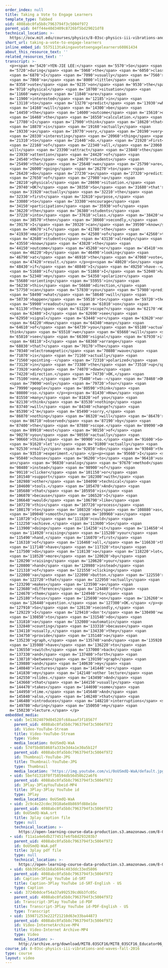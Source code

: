 ```yaml
---
order_index: null
title: Taking a Vote to Engage Learners
template_type: Tabbed
uid: 4088abc0fa5b8c7963794f3c5004f972
parent_uid: 04ff44e40d3409c8726bf5bd29021df8
technical_location: >-
  https://ocw.mit.edu/courses/physics/8-03sc-physics-iii-vibrations-and-waves-fall-2016/instructor-insights/taking-a-vote-to-engage-learners
short_url: taking-a-vote-to-engage-learners
inline_embed_id: 5575113takingavotetoengagelearners60861434
about_this_resource_text: ''
related_resources_text: ''
transcript: >-
  <p><span m='5420'>YEN-JIE LEE:</span> <span m='5570'>So</span> <span
  m='5720'>during</span> <span m='5960'>the</span> <span m='6050'>class,</span>
  <span m='6870'>I</span> <span m='7090'>usually</span> <span m='7560'>do</span>
  <span m='7860'>a</span> <span m='8000'>little</span> <span
  m='8350'>vote</span> <span m='9235'>on</span> <span m='9530'>the</span> <span
  m='9710'>physical</span> <span m='10700'>situation</span> <span
  m='11660'>we</span> <span m='11840'>are</span> <span
  m='11900'>interested</span> <span m='12185'>in</span> <span
  m='13110'>to</span> <span m='13270'>predict</span> <span m='13930'>what</span>
  <span m='14160'>will</span> <span m='14300'>be</span> <span
  m='14450'>the</span> <span m='14600'>outcome</span> <span m='15610'>of</span>
  <span m='16460'>the</span> <span m='16550'>calculation.</span> <span
  m='17780'>I</span> <span m='17900'>think</span> <span m='18620'>that</span>
  <span m='18870'>is</span> <span m='19160'>actually</span> <span
  m='19330'>a</span> <span m='19770'>very,</span> <span m='20190'>very</span>
  <span m='20330'>interesting</span> <span m='20960'>thing</span> <span
  m='21310'>to</span> <span m='21440'>do.</span> <span m='21920'>First</span>
  <span m='22160'>of</span> <span m='22340'>all,</span> <span m='23060'>that
  will</span> <span m='23390'>attract</span> <span m='23840'>the</span> <span
  m='23930'>attention</span> <span m='24420'>of</span> <span
  m='24540'>the</span> <span m='24670'>students</span> <span
  m='25490'>that</span> <span m='25640'>we</span> <span m='25790'>are</span>
  <span m='26000'>going</span> <span m='26270'>to</span> <span
  m='26420'>do</span> <span m='27230'>a</span> <span m='27320'>prediction</span>
  <span m='27650'>of</span> <span m='27980'>a</span> <span
  m='28210'>physical</span> <span m='28690'>situation.</span> <span
  m='29740'>OK?</span> <span m='30350'>So</span> <span m='31680'>that's</span>
  <span m='31920'>actually</span> <span m='32210'>the</span> <span
  m='32330'>first</span> <span m='32610'>purpose,</span> <span
  m='33080'>to</span> <span m='33380'>encourage</span> <span
  m='34150'>participation</span> <span m='35930'>of</span> <span
  m='36220'>the</span> <span m='36380'>students</span> <span
  m='37220'>into</span> <span m='37610'>class.</span> <span m='38420'>And</span>
  <span m='38570'>then</span> <span m='38660'>secondly,</span> <span
  m='39170'>I</span> <span m='39320'>can</span> <span m='39590'>know</span>
  <span m='40670'>if</span> <span m='41780'>the</span> <span
  m='41930'>majority</span> <span m='42500'>of</span> <span m='42560'>the</span>
  <span m='42680'>students</span> <span m='43130'>already</span> <span
  m='43550'>know</span> <span m='43820'>the</span> <span
  m='44150'>outcome</span> <span m='45260'>or</span> <span m='45410'>not</span>
  <span m='46220'>by</span> <span m='46490'>looking</span> <span
  m='46790'>at</span> <span m='46910'>the</span> <span m='47060'>vote</span>
  <span m='47420'>result.</span> </p><p><span m='48020'>So</span> <span
  m='48430'>if</span> <span m='48840'>I</span> <span m='49250'>have--</span>
  <span m='51680'>if</span> <span m='51860'>I</span> <span m='52040'>have</span>
  <span m='52340'>my</span> <span m='54350'>polarizer</span> <span
  m='55680'>orienting</span> <span m='55955'>in</span> <span
  m='56230'>this</span> <span m='56680'>direction,</span> <span
  m='57750'>can</span> <span m='57830'>you</span> <span m='57980'>predict</span>
  <span m='58490'>what</span> <span m='58640'>will</span> <span
  m='58730'>happen</span> <span m='59510'>to</span> <span m='59720'>the</span>
  <span m='59900'>readout</span> <span m='61010'>on</span> <span
  m='61130'>the</span> <span m='61220'>scope?</span> <span m='62170'>Will</span>
  <span m='62480'>I</span> <span m='62690'>see</span> <span
  m='62950'>signal</span> <span m='63440'>or</span> <span m='63620'>not?</span>
  <span m='64220'>How</span> <span m='64340'>many</span> <span
  m='64610'>of</span> <span m='64739'>you</span> <span m='65180'>actually
  think</span> <span m='65510'>we</span> <span m='65660'>will</span> <span
  m='65810'>see</span> <span m='66300'>signal</span> <span m='67930'>if</span>
  <span m='68110'>I</span> <span m='68360'>arrange</span> <span
  m='68830'>that?</span> <span m='70170'>The</span> <span
  m='70340'>electromagnetic</span> <span m='70880'>wave</span> <span
  m='71070'>is</span> <span m='71160'>actually</span> <span
  m='71560'>pointing--</span> <span m='72310'>polarized</span> <span
  m='73120'>in</span> <span m='73380'>the</span> <span m='73510'>up</span> <span
  m='73920'>and</span> <span m='74070'>down</span> <span
  m='74220'>direction.</span> <span m='74730'>OK,</span> <span
  m='75100'>one,</span> <span m='75480'>two--</span> <span m='78460'>OK,</span>
  <span m='79090'>only</span> <span m='79720'>four</span> <span
  m='79990'>people</span> <span m='80590'>think</span> <span
  m='80800'>so.</span> </p><p><span m='81430'>How</span> <span
  m='81550'>many</span> <span m='81820'>of you</span> <span
  m='82130'>think</span> <span m='83530'>nothing</span> <span
  m='83740'>will</span> <span m='84340'>change?</span> <span
  m='85390'>I'm</span> <span m='85490'>sorry,</span> <span
  m='86070'>nothing</span> <span m='86320'>will</span> <span m='86470'>be</span>
  <span m='86710'>observed</span> <span m='87190'>by</span> <span
  m='87400'>the</span> <span m='87880'>scope.</span> <span m='89090'>OK,</span>
  <span m='89910'>most</span> <span m='90150'>of</span> <span
  m='90270'>you</span> <span m='90550'>actually</span> <span
  m='90660'>think</span> <span m='90900'>so.</span> <span m='91600'>So</span>
  <span m='91620'>let's</span> <span m='91800'>actually</span> <span
  m='92530'>really</span> <span m='92850'>do</span> <span m='93040'>the</span>
  <span m='93510'>experiment.</span> </p><p><span m='95660'>I</span> <span
  m='95840'>choose</span> <span m='96200'>to</span> <span m='96410'>use
  an</span> <span m='96830'>analog</span> <span m='97670'>method</span> <span
  m='98480'>instead</span> <span m='98900'>of</span> <span
  m='99110'>clicker</span> <span m='101150'>or</span> <span
  m='101540'>support</span> <span m='102300'>with</span> <span
  m='102980'>other</span> <span m='104090'>technical</span> <span
  m='104600'>tools.</span> <span m='105470'>And</span> <span
  m='105680'>that</span> <span m='105950'>is</span> <span
  m='106070'>because</span> <span m='106520'>I</span> <span
  m='106640'>would</span> <span m='106790'>like</span> <span
  m='107270'>this</span> <span m='107720'>process</span> <span
  m='108170'>to</span> <span m='108320'>be</span> <span m='108880'>as</span>
  <span m='109040'>smooth</span> <span m='109960'>as</span> <span
  m='110720'>I</span> <span m='111830'>could</span> <span
  m='112250'>achieve.</span> <span m='113600'>So</span> <span
  m='113900'>doing</span> <span m='114250'>it</span> <span m='114650'>by</span>
  <span m='114920'>raising</span> <span m='115280'>your</span> <span
  m='115490'>hand,</span> <span m='116070'>first</span> <span
  m='116310'>of</span> <span m='116460'>all,</span> <span m='116630'>they</span>
  <span m='117140'>have</span> <span m='117320'>to</span> <span
  m='117500'>do</span> <span m='118130'>a</span> <span m='118220'>lot</span>
  <span m='118520'>more</span> <span m='120020'>by</span> <span
  m='120290'>raising</span> <span m='120620'>your</span> <span
  m='120800'>hand</span> <span m='120980'>instead</span> <span
  m='121310'>of</span> <span m='121550'>clicking</span> <span
  m='122000'>a</span> <span m='122090'>button.</span> <span m='122550'>So</span>
  <span m='122720'>that</span> <span m='122950'>actually</span> <span
  m='123290'>makes</span> <span m='123590'>a</span> <span
  m='123680'>difference</span> <span m='124480'>for</span> <span
  m='124670'>them</span> <span m='124940'>to</span> <span
  m='125180'>focus</span> <span m='125690'>on</span> <span m='126260'>my</span>
  <span m='126440'>question.</span> <span m='127300'>OK.</span> </p><p><span
  m='127910'>So</span> <span m='128130'>secondly,</span> <span
  m='129229'>I</span> <span m='129410'>don't</span> <span m='130490'>want</span>
  <span m='130850'>to</span> <span m='131540'>do</span> <span
  m='131810'>a</span> <span m='132080'>automatic</span> <span
  m='132840'>counting</span> <span m='133310'>because</span> <span
  m='134110'>usually,</span> <span m='134330'>they</span> <span
  m='134750'>provide</span> <span m='135140'>a</span> <span
  m='135230'>graph,</span> <span m='135740'>and</span> <span m='135920'>I</span>
  <span m='135980'>have</span> <span m='136220'>to</span> <span
  m='136550'>switch</span> <span m='137000'>back</span> <span
  m='137330'>and</span> <span m='137480'>forth</span> <span
  m='138710'>between</span> <span m='139190'>graph</span> <span
  m='139880'>and</span> <span m='140630'>my</span> <span
  m='140840'>lectures</span> <span m='141440'>or</span> <span
  m='141830'>my</span> <span m='142140'>other lecture</span> <span
  m='142550'>slides.</span> <span m='143490'>And</span> <span
  m='143660'>that</span> <span m='144150'>usually</span> <span
  m='144470'>takes</span> <span m='144690'>some</span> <span
  m='144950'>time.</span> <span m='145640'>And</span> <span
  m='145840'>also,</span> <span m='146240'>that</span> <span
  m='146480'>introduces</span> <span m='148210'>interruptions</span> <span
  m='149780'>during</span> <span m='150050'>my</span> <span
  m='150230'>lecture.</span> </p>
embedded_media:
  - uid: 5e13824079d04528fc68aaaf3f18567f
    parent_uid: 4088abc0fa5b8c7963794f3c5004f972
    id: Video-YouTube-Stream
    title: Video-YouTube-Stream
    type: Video
    media_location: 0oUSmdQ-WaA
  - uid: 574f5bd85868fa333e3d4a1e30a5b12f
    parent_uid: 4088abc0fa5b8c7963794f3c5004f972
    id: Thumbnail-YouTube-JPG
    title: Thumbnail-YouTube-JPG
    type: Thumbnail
    media_location: 'https://img.youtube.com/vi/0oUSmdQ-WaA/default.jpg'
  - uid: 5befd1318f0f758594db56d50b22a6f6
    parent_uid: 4088abc0fa5b8c7963794f3c5004f972
    id: 3Play-3PlayYouTubeid-MP4
    title: 3Play-3Play YouTube id
    type: 3Play
    media_location: 0oUSmdQ-WaA
  - uid: 2c9c4e22cdec3918a6e8b869fd88e1de
    parent_uid: 4088abc0fa5b8c7963794f3c5004f972
    id: 0oUSmdQ-WaA.srt
    title: 3play caption file
    type: null
    technical_location: >-
      https://open-learning-course-data-production.s3.amazonaws.com/8-03sc-physics-iii-vibrations-and-waves-fall-2016/2c9c4e22cdec3918a6e8b869fd88e1de_0oUSmdQ-WaA.srt
  - uid: f11a1a4e6db277451fe6fb8d293203b7
    parent_uid: 4088abc0fa5b8c7963794f3c5004f972
    id: 0oUSmdQ-WaA.pdf
    title: 3play pdf file
    type: null
    technical_location: >-
      https://open-learning-course-data-production.s3.amazonaws.com/8-03sc-physics-iii-vibrations-and-waves-fall-2016/f11a1a4e6db277451fe6fb8d293203b7_0oUSmdQ-WaA.pdf
  - uid: 6bb395e5b1b8a5694c403ddc33ed5806
    parent_uid: 4088abc0fa5b8c7963794f3c5004f972
    id: Caption-3Play YouTube id-SRT
    title: Caption-3Play YouTube id-SRT-English - US
    type: Caption
  - uid: 3724b0dcef54a37a992539cd6b3fc05c
    parent_uid: 4088abc0fa5b8c7963794f3c5004f972
    id: Transcript-3Play YouTube id-PDF
    title: Transcript-3Play YouTube id-PDF-English - US
    type: Transcript
  - uid: 159871253e222f21210d63e33ba44873
    parent_uid: 4088abc0fa5b8c7963794f3c5004f972
    id: Video-InternetArchive-MP4
    title: Video-Internet Archive-MP4
    type: Video
    media_location: >-
      http://archive.org/download/MIT8.03SCF16/MIT8_03SCF16_Educator06_Voting_300k.mp4
course_id: 8-03sc-physics-iii-vibrations-and-waves-fall-2016
type: course
layout: video
---
```

